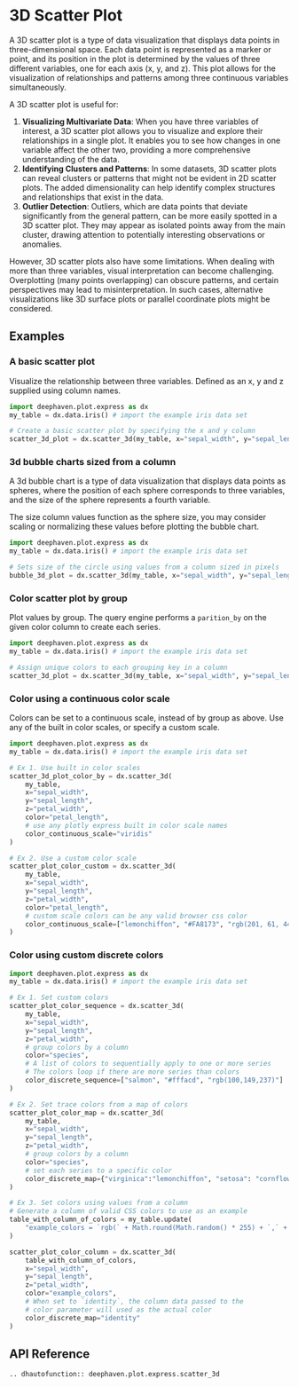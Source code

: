 # 3D Scatter Plot

A 3D scatter plot is a type of data visualization that displays data points in three-dimensional space. Each data point is represented as a marker or point, and its position in the plot is determined by the values of three different variables, one for each axis (x, y, and z). This plot allows for the visualization of relationships and patterns among three continuous variables simultaneously.

A 3D scatter plot is useful for:

1. **Visualizing Multivariate Data**: When you have three variables of interest, a 3D scatter plot allows you to visualize and explore their relationships in a single plot. It enables you to see how changes in one variable affect the other two, providing a more comprehensive understanding of the data.
2. **Identifying Clusters and Patterns**: In some datasets, 3D scatter plots can reveal clusters or patterns that might not be evident in 2D scatter plots. The added dimensionality can help identify complex structures and relationships that exist in the data.
3. **Outlier Detection**: Outliers, which are data points that deviate significantly from the general pattern, can be more easily spotted in a 3D scatter plot. They may appear as isolated points away from the main cluster, drawing attention to potentially interesting observations or anomalies.

However, 3D scatter plots also have some limitations. When dealing with more than three variables, visual interpretation can become challenging. Overplotting (many points overlapping) can obscure patterns, and certain perspectives may lead to misinterpretation. In such cases, alternative visualizations like 3D surface plots or parallel coordinate plots might be considered.

## Examples

### A basic scatter plot

Visualize the relationship between three variables. Defined as an x, y and z supplied using column names.

```python order=scatter_plot,mytable
import deephaven.plot.express as dx
my_table = dx.data.iris() # import the example iris data set

# Create a basic scatter plot by specifying the x and y column
scatter_3d_plot = dx.scatter_3d(my_table, x="sepal_width", y="sepal_length", z="petal_width")
```

### 3d bubble charts sized from a column

A 3d bubble chart is a type of data visualization that displays data points as spheres, where the position of each sphere corresponds to three variables, and the size of the sphere represents a fourth variable.

The size column values function as the sphere size, you may consider scaling or normalizing these values before plotting the bubble chart.

```python order=bubble_3d_plot
import deephaven.plot.express as dx
my_table = dx.data.iris() # import the example iris data set

# Sets size of the circle using values from a column sized in pixels
bubble_3d_plot = dx.scatter_3d(my_table, x="sepal_width", y="sepal_length", z="petal_width", size="petal_length")
```

### Color scatter plot by group

Plot values by group. The query engine performs a `parition_by` on the given color column to create each series.

```python order=scatter_plot,mytable
import deephaven.plot.express as dx
my_table = dx.data.iris() # import the example iris data set

# Assign unique colors to each grouping key in a column
scatter_3d_plot = dx.scatter_3d(my_table, x="sepal_width", y="sepal_length", z="petal_width", color="species")
```

### Color using a continuous color scale

Colors can be set to a continuous scale, instead of by group as above. Use any of the built in color scales, or specify a custom scale.

<!-- TODO: LINK TO A PAGE ON COLOR SCALES -->

```python order=scatter_plot_color_by,scatter_plot_color_custom
import deephaven.plot.express as dx
my_table = dx.data.iris() # import the example iris data set

# Ex 1. Use built in color scales
scatter_3d_plot_color_by = dx.scatter_3d(
    my_table,
    x="sepal_width",
    y="sepal_length",
    z="petal_width",
    color="petal_length",
    # use any plotly express built in color scale names
    color_continuous_scale="viridis"
)

# Ex 2. Use a custom color scale
scatter_plot_color_custom = dx.scatter_3d(
    my_table,
    x="sepal_width",
    y="sepal_length",
    z="petal_width",
    color="petal_length",
    # custom scale colors can be any valid browser css color
    color_continuous_scale=["lemonchiffon", "#FA8173", "rgb(201, 61, 44)"]
)
```

### Color using custom discrete colors

```python order=scatter_plot_color_sequence,scatter_plot_color_map,scatter_plot_color_column
import deephaven.plot.express as dx
my_table = dx.data.iris() # import the example iris data set

# Ex 1. Set custom colors
scatter_plot_color_sequence = dx.scatter_3d(
    my_table,
    x="sepal_width",
    y="sepal_length",
    z="petal_width",
    # group colors by a column
    color="species",
    # A list of colors to sequentially apply to one or more series
    # The colors loop if there are more series than colors
    color_discrete_sequence=["salmon", "#fffacd", "rgb(100,149,237)"]
)

# Ex 2. Set trace colors from a map of colors
scatter_plot_color_map = dx.scatter_3d(
    my_table,
    x="sepal_width",
    y="sepal_length",
    z="petal_width",
    # group colors by a column
    color="species",
    # set each series to a specific color
    color_discrete_map={"virginica":"lemonchiffon", "setosa": "cornflowerblue", "versicolor":"#FA8173"}
)

# Ex 3. Set colors using values from a column
# Generate a column of valid CSS colors to use as an example
table_with_column_of_colors = my_table.update(
    "example_colors = `rgb(` + Math.round(Math.random() * 255) + `,` + Math.round(Math.random() * 255) + `,`  + Math.round(Math.random() * 255) +`)`"
)

scatter_plot_color_column = dx.scatter_3d(
    table_with_column_of_colors,
    x="sepal_width",
    y="sepal_length",
    z="petal_width",
    color="example_colors",
    # When set to `identity`, the column data passed to the
    # color parameter will used as the actual color
    color_discrete_map="identity"
)
```

## API Reference
```{eval-rst}
.. dhautofunction:: deephaven.plot.express.scatter_3d
```
